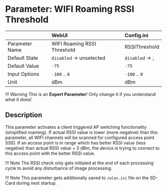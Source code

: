 # Parameter: WIFI Roaming RSSI Threshold

|                   | WebUI               | Config.ini
|:---               |:---                 |:----
| Parameter Name    | WIFI Roaming RSSI Threshold | RSSIThreshold
| Default State     | `disabled` -> unselected | `disabled` -> ;
| Default Value     | `-75`               | `-75`
| Input Options     | `-100` .. `0`       | `-100` .. `0` 
| Unit              | dBm                 | dBm


!!! Warning
    This is an **Expert Parameter**! Only change it if you understand what it does!


## Description

This parameter activates a client triggered AP switching functionality (simplified roaming). 
If actual RSSI value is lower (more negative) than this parameter, all WIFI channels will be scanned for configured access point SSID. If an access point is in range which has better RSSI value (less negative) than actual RSSI value + 5 dBm, the device is trying to connect to this access point with the better RSSI value.


!!! Note
    The RSSI check only gets initiated at the end of each processing cycle to avoid any disturbance of image processing.


!!! Note
     This parameter gets additionally saved to `/wlan.ini` file on the SD-Card during next startup.
